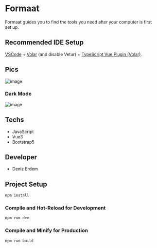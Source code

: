 # Formaat

Formaat guides you to find the tools you need after your computer is first set up.

## Recommended IDE Setup

[VSCode](https://code.visualstudio.com/) + [Volar](https://marketplace.visualstudio.com/items?itemName=Vue.volar) (and disable Vetur) + [TypeScript Vue Plugin (Volar)](https://marketplace.visualstudio.com/items?itemName=Vue.vscode-typescript-vue-plugin).

## Pics
![image](https://user-images.githubusercontent.com/47831143/195984539-bd6a044c-9651-42b8-b2f7-fcda4c40847b.png)
### Dark Mode
![image](https://user-images.githubusercontent.com/47831143/195984640-7ceecded-6c3a-41d4-8bc6-5b9c7d8587cd.png)


## Techs

 - JavaScript
 - Vue3
 - Bootstrap5

## Developer

 - Deniz Erdem

## Project Setup

```sh
npm install
```

### Compile and Hot-Reload for Development

```sh
npm run dev
```

### Compile and Minify for Production

```sh
npm run build
```
